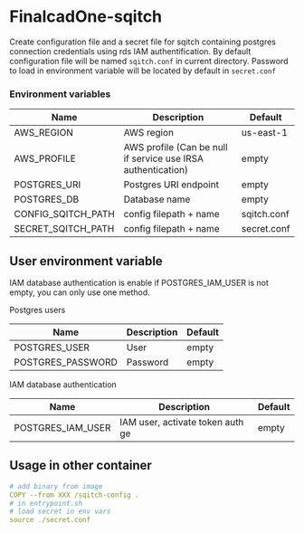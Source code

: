 # FinalcadOne-sqitch

Create configuration file and a secret file for sqitch containing postgres connection credentials using rds IAM authentification.
By default configuration file will be named `sqitch.conf` in current directory.
 Password to load in environment variable will be located by default in `secret.conf`

### Environment variables

| Name                                  | Description                                                 | Default     |
|---------------------------------------|-------------------------------------------------------------|-------------|
| AWS_REGION                            | AWS region                                                  | us-east-1   |
| AWS_PROFILE                           | AWS profile (Can be null if service use IRSA authentication)| empty       |
| POSTGRES_URI                          | Postgres URI endpoint                                       | empty       |
| POSTGRES_DB                           | Database name                                               | empty       |
| CONFIG_SQITCH_PATH                    | config filepath + name                                      | sqitch.conf |
| SECRET_SQITCH_PATH                    | config filepath + name                                      | secret.conf |

## User environment variable

IAM database authentication is enable if POSTGRES_IAM_USER is not empty, you can only use one method.

Postgres users

| Name                                  | Description                                                 | Default     |
|---------------------------------------|-------------------------------------------------------------|-------------|
| POSTGRES_USER                         | User                                                        | empty       |
| POSTGRES_PASSWORD                     | Password                                                    | empty       |

IAM database authentication

| Name                                  | Description                                                 | Default     |
|---------------------------------------|-------------------------------------------------------------|-------------|
| POSTGRES_IAM_USER                     | IAM user, activate token auth ge                            | empty       |

## Usage in other container

```yaml
# add binary from image
COPY --from XXX /sqitch-config .
# in entrypoint.sh
# load secret in env vars
source ./secret.conf
```
